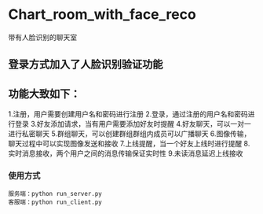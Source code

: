 # Chart_room_with_face_reco
 带有人脸识别的聊天室
 
## 登录方式加入了人脸识别验证功能
## 功能大致如下：
1.注册，用户需要创建用户名和密码进行注册
2.登录，通过注册的用户名和密码进行登录
3.好友添加请求，当有用户需要添加好友时提醒
4.好友聊天，可以一对一进行私密聊天
5.群组聊天，可以创建群组群组内成员可以广播聊天
6.图像传输，聊天过程中可以实现图像发送和接收
7.上线提醒，当一个好友上线时进行提醒
8.实时消息接收，两个用户之间的消息传输保证实时性
9.未读消息延迟上线接收

### 使用方式 
	服务端：python run_server.py
	客服端：python run_client.py
